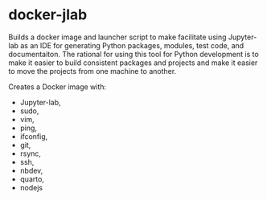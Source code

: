 # docker-jlab

Builds a docker image and launcher script to make facilitate using Jupyter-lab
as an IDE for generating Python packages, modules, test code, and documentaiton. 
The rational for using this tool for Python development is to make it easier
to build consistent packages and projects and make it easier to move the 
projects from one machine to another.

Creates a Docker image with:
- Jupyter-lab,
- sudo,
- vim,
- ping,
- ifconfig,
- git,
- rsync,
- ssh,
- nbdev,
- quarto,
- nodejs

